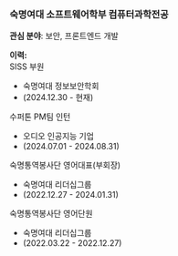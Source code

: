 ### 숙명여대 소프트웨어학부 컴퓨터과학전공

**관심 분야**: 보안, 프론트엔드 개발

**이력:** <br>
SISS 부원
- 숙명여대 정보보안학회
- (2024.12.30 - 현재)

수퍼톤 PM팀 인턴
- 오디오 인공지능 기업
- (2024.07.01 - 2024.08.31)

숙명통역봉사단 영어대표(부회장)
- 숙명여대 리더십그룹
- (2022.12.27 - 2024.01.31)

숙명통역봉사단 영어단원
- 숙명여대 리더십그룹
- (2022.03.22 - 2022.12.27)
